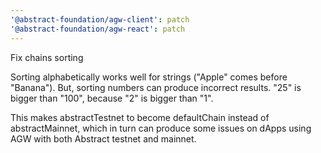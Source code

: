 ```yaml
---
'@abstract-foundation/agw-client': patch
'@abstract-foundation/agw-react': patch
---
```


Fix chains sorting

Sorting alphabetically works well for strings ("Apple" comes before "Banana").
But, sorting numbers can produce incorrect results.
"25" is bigger than "100", because "2" is bigger than "1".

This makes abstractTestnet to become defaultChain instead of abstractMainnet,
which in turn can produce some issues on dApps using AGW with both Abstract testnet and mainnet.
